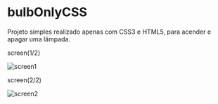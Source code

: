 # bulbOnlyCSS

Projeto simples realizado apenas com CSS3 e HTML5, para acender e apagar uma lâmpada. 


screen(1/2)


![screen1](https://user-images.githubusercontent.com/92833379/156757515-ab0c2bf7-0216-4ac8-af35-f44404d630a0.png)


screen(2/2)



![screen2](https://user-images.githubusercontent.com/92833379/156757535-fdfa1477-896b-4487-bd70-24d3cde3e07f.png)
